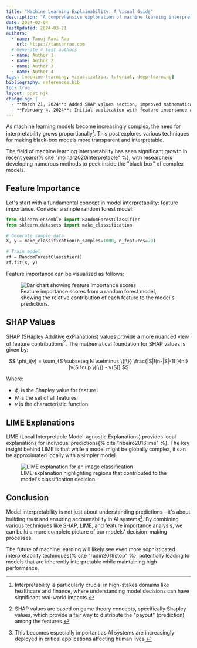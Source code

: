 ```yaml
---
title: "Machine Learning Explainability: A Visual Guide"
description: "A comprehensive exploration of machine learning interpretability techniques, featuring interactive visualizations and in-depth analysis."
date: 2024-02-04
lastUpdated: 2024-03-21
authors:
  - name: Tanuj Ravi Rao
    url: https://tansanrao.com
  # Generate 4 test authors
  - name: Author 1
  - name: Author 2
  - name: Author 3
  - name: Author 4
tags: [machine-learning, visualization, tutorial, deep-learning]
bibliography: references.bib
toc: true
layout: post.njk
changelog: |
  - **March 21, 2024**: Added SHAP values section, improved mathematical notation
  - **February 4, 2024**: Initial publication with feature importance and LIME explanations
---
```


As machine learning models become increasingly complex, the need for interpretability grows proportionally[^1]. This post explores various techniques for making black-box models more transparent and interpretable.

The field of machine learning interpretability has seen significant growth in recent years{% cite "molnar2020interpretable" %}, with researchers developing numerous methods to peek inside the "black box" of complex models.

## Feature Importance

Let's start with a fundamental concept in model interpretability: feature importance. Consider a simple random forest model:

```python
from sklearn.ensemble import RandomForestClassifier
from sklearn.datasets import make_classification

# Generate sample data
X, y = make_classification(n_samples=1000, n_features=20)

# Train model
rf = RandomForestClassifier()
rf.fit(X, y)
```

Feature importance can be visualized as follows:

<figure>
  <img src="/assets/images/blog/feature-importance.png" alt="Bar chart showing feature importance scores">
  <figcaption>Feature importance scores from a random forest model, showing the relative contribution of each feature to the model's predictions.</figcaption>
</figure>

## SHAP Values

SHAP (SHapley Additive exPlanations) values provide a more nuanced view of feature contributions[^2]. The mathematical foundation for SHAP values is given by:

$$
\phi_i(v) = \sum_{S \subseteq N \setminus \{i\}} \frac{|S|!(n-|S|-1)!}{n!}[v(S \cup \{i\}) - v(S)]
$$

Where:
- $\phi_i$ is the Shapley value for feature i
- $N$ is the set of all features
- $v$ is the characteristic function

## LIME Explanations

LIME (Local Interpretable Model-agnostic Explanations) provides local explanations for individual predictions{% cite "ribeiro2016lime" %}. The key insight behind LIME is that while a model might be globally complex, it can be approximated locally with a simpler model.

<figure>
  <img src="/assets/images/blog/lime-explanation.png" alt="LIME explanation for an image classification">
  <figcaption>LIME explanation highlighting regions that contributed to the model's classification decision.</figcaption>
</figure>

## Conclusion

Model interpretability is not just about understanding predictions—it's about building trust and ensuring accountability in AI systems[^3]. By combining various techniques like SHAP, LIME, and feature importance analysis, we can build a more complete picture of our models' decision-making processes.

The future of machine learning will likely see even more sophisticated interpretability techniques{% cite "rudin2019stop" %}, potentially leading to models that are inherently interpretable while maintaining high performance.

[^1]: Interpretability is particularly crucial in high-stakes domains like healthcare and finance, where understanding model decisions can have significant real-world impacts.
[^2]: SHAP values are based on game theory concepts, specifically Shapley values, which provide a fair way to distribute the "payout" (prediction) among the features.
[^3]: This becomes especially important as AI systems are increasingly deployed in critical applications affecting human lives. 